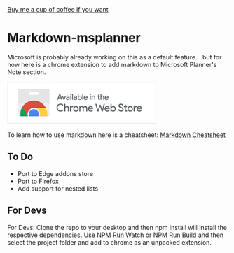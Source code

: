 


<a href="https://www.paypal.com/donate?business=5DZP7QEDWW85A&currency_code=AUD">
Buy me a cup of coffee if you want</a>

#  Markdown-msplanner 

Microsoft is probably already working on this as a default feature....but for now here is a chrome extension to add markdown to Microsoft Planner's Note section.

<a href = "https://chrome.google.com/webstore/detail/ms-planner-markdown-exten/lblllkkilkpgkmcgfllmfhopdmkoacii?hl=en&authuser=0"><img src = "./chrome badge.png"></a>

To learn how to use markdown here is a cheatsheet: <a href ="https://www.markdownguide.org/cheat-sheet/" target="_blank" >Markdown Cheatsheet</a>

## To Do

- Port to Edge addons store
- Port to Firefox
- Add support for nested lists

## For Devs

For Devs: Clone the repo to your desktop and then npm install will install the respective dependencies. Use NPM Run Watch or NPM Run Build and then select the project folder and add to chrome as an unpacked extension. 
